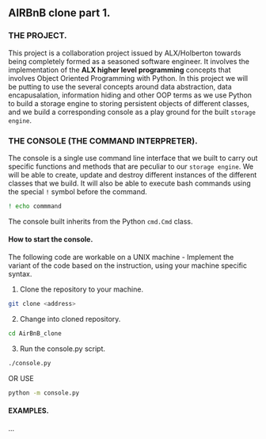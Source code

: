 ## AIRBnB clone part 1.

### THE PROJECT.

This project is a collaboration project issued by
ALX/Holberton towards being completely formed as a
seasoned software engineer. It involves the implementation
of the **ALX higher level programming** concepts that involves
Object Oriented Programming with Python. In this project we will
be putting to use the several concepts around data abstraction, data
encapusalation, information hiding and other OOP terms as we use Python
to build a storage engine to storing persistent objects of different
classes, and we build a corresponding console as a play ground for the
built `storage engine`.

### THE CONSOLE (THE COMMAND INTERPRETER).

The console is a single use command line interface that we built to carry out
specific functions and methods that are peculiar to our `storage engine`.
We will be able to create, update and destroy different instances of the 
different classes that we build.
It will also be able to execute bash commands using the special `!` symbol before the command.

```bash
! echo commmand
```


The console built inherits from the Python `cmd.Cmd` class.
#### How to start the console.

The following code are workable on a UNIX machine - Implement the variant of the code based on the 
instruction, using your machine specific syntax.


1. Clone the repository to your machine.

```bash
git clone <address>
```

2. Change into cloned repository.
```bash
cd AirBnB_clone
```

3. Run the console.py script.
```bash
./console.py
```

OR USE

```bash
python -m console.py
```

#### EXAMPLES.
...
